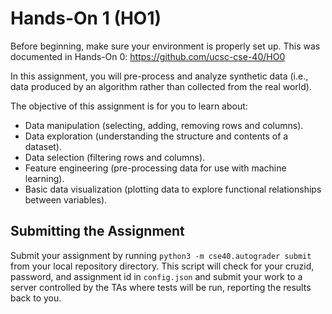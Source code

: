 # Hands-On 1 (HO1)

Before beginning, make sure your environment is properly set up.
This was documented in Hands-On 0: https://github.com/ucsc-cse-40/HO0

In this assignment, you will pre-process and analyze synthetic data (i.e., data produced by an algorithm rather than collected from the real world).

The objective of this assignment is for you to learn about:
 - Data manipulation (selecting, adding, removing rows and columns).
 - Data exploration (understanding the structure and contents of a dataset).
 - Data selection (filtering rows and columns).
 - Feature engineering (pre-processing data for use with machine learning).
 - Basic data visualization (plotting data to explore functional relationships between variables).

## Submitting the Assignment

Submit your assignment by running `python3 -m cse40.autograder submit` from your local repository directory.
This script will check for your cruzid, password, and assignment id in `config.json`
and submit your work to a server controlled by the TAs where tests will be run, reporting the results back to you.
